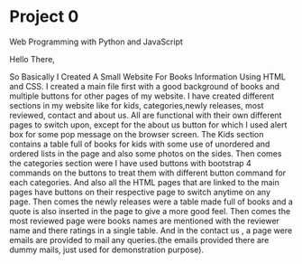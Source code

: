 # Project 0

Web Programming with Python and JavaScript



Hello There,

So Basically I Created A Small Website For Books Information Using HTML and CSS. I created a main file first with a good background of books and multiple
buttons for other pages of my website. I have created different sections in my website like for kids, categories,newly releases, most reviewed, contact and about us.
All are functional with their own different pages to switch upon, except for the about us button for which I used alert box for some pop message on the 
browser screen. The Kids section contains a table full of books for kids with some use of unordered and ordered lists in the page and also some photos on 
the sides. Then comes the categories section were I have used buttons with bootstrap 4 commands on the buttons to treat them with different button command 
for each categories. And also all the HTML pages that are linked to the main pages have buttons on their respective page to switch anytime on any page.
Then comes the newly releases were a table made full of books and a quote is also inserted in the page to give a more good feel. Then comes the most 
reviewed page were books names are mentioned with the reviewer name and there ratings in a single table. And in the contact us , a page were emails 
are provided to mail any queries.(the emails provided there are dummy mails, just used for demonstration purpose).
